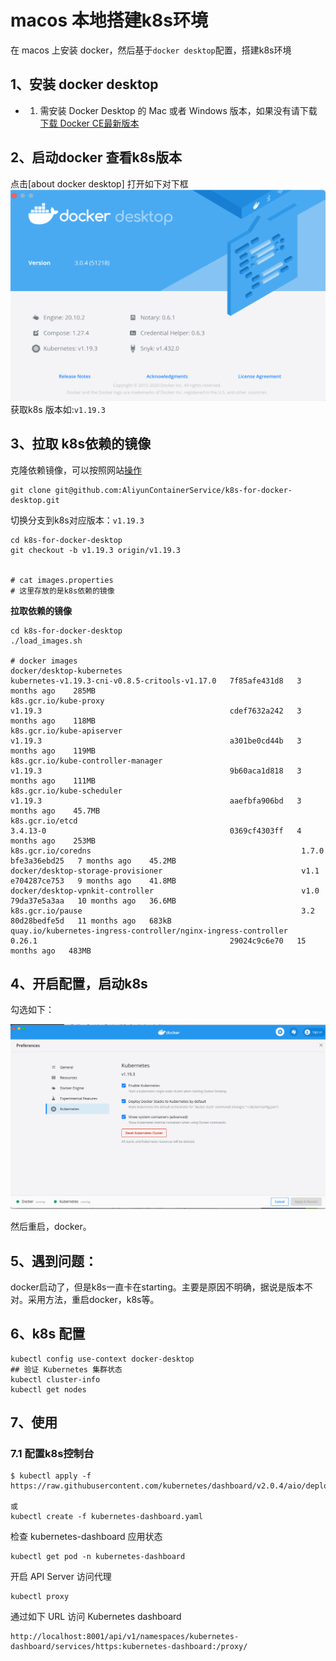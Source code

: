 # macos 本地搭建k8s环境
在 macos 上安装 docker，然后基于`docker desktop`配置，搭建k8s环境

## 1、安装 docker desktop

- 1. 需安装 Docker Desktop 的 Mac 或者 Windows 版本，如果没有请下载[下载 Docker CE最新版本](https://hub.docker.com/search?type=edition&offering=community)


## 2、启动docker 查看k8s版本
点击[about docker desktop] 打开如下对下框
![](./images/docker-desktop-1.png)
获取k8s 版本如:`v1.19.3`

## 3、拉取 k8s依赖的镜像
克隆依赖镜像，可以按照网站[操作](https://github.com/AliyunContainerService/k8s-for-docker-desktop)

```
git clone git@github.com:AliyunContainerService/k8s-for-docker-desktop.git
```
切换分支到k8s对应版本：`v1.19.3`


```
cd k8s-for-docker-desktop
git checkout -b v1.19.3 origin/v1.19.3


# cat images.properties
# 这里存放的是k8s依赖的镜像
```

**拉取依赖的镜像**

```
cd k8s-for-docker-desktop
./load_images.sh

# docker images
docker/desktop-kubernetes                                        kubernetes-v1.19.3-cni-v0.8.5-critools-v1.17.0   7f85afe431d8   3 months ago    285MB
k8s.gcr.io/kube-proxy                                            v1.19.3                                          cdef7632a242   3 months ago    118MB
k8s.gcr.io/kube-apiserver                                        v1.19.3                                          a301be0cd44b   3 months ago    119MB
k8s.gcr.io/kube-controller-manager                               v1.19.3                                          9b60aca1d818   3 months ago    111MB
k8s.gcr.io/kube-scheduler                                        v1.19.3                                          aaefbfa906bd   3 months ago    45.7MB
k8s.gcr.io/etcd                                                  3.4.13-0                                         0369cf4303ff   4 months ago    253MB
k8s.gcr.io/coredns                                               1.7.0                                            bfe3a36ebd25   7 months ago    45.2MB
docker/desktop-storage-provisioner                               v1.1                                             e704287ce753   9 months ago    41.8MB
docker/desktop-vpnkit-controller                                 v1.0                                             79da37e5a3aa   10 months ago   36.6MB
k8s.gcr.io/pause                                                 3.2                                              80d28bedfe5d   11 months ago   683kB
quay.io/kubernetes-ingress-controller/nginx-ingress-controller   0.26.1                                           29024c9c6e70   15 months ago   483MB
```

## 4、开启配置，启动k8s
勾选如下：

![](./images/docker-desktop-2.png)

然后重启，docker。


## 5、遇到问题：
docker启动了，但是k8s一直卡在starting。主要是原因不明确，据说是版本不对。采用方法，重启docker，k8s等。

## 6、k8s 配置

```
kubectl config use-context docker-desktop
## 验证 Kubernetes 集群状态
kubectl cluster-info
kubectl get nodes
```


## 7、使用
### 7.1 配置k8s控制台


```
$ kubectl apply -f https://raw.githubusercontent.com/kubernetes/dashboard/v2.0.4/aio/deploy/recommended.yaml

或
kubectl create -f kubernetes-dashboard.yaml

```

检查 kubernetes-dashboard 应用状态

```
kubectl get pod -n kubernetes-dashboard

```

开启 API Server 访问代理

```
kubectl proxy

```

通过如下 URL 访问 Kubernetes dashboard

```
http://localhost:8001/api/v1/namespaces/kubernetes-dashboard/services/https:kubernetes-dashboard:/proxy/
```
